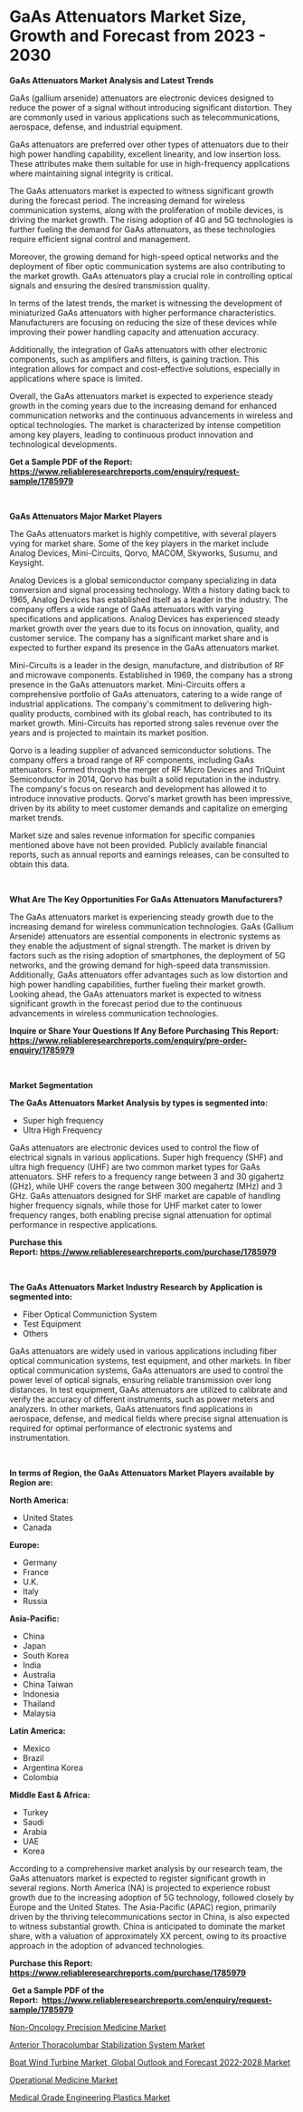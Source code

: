 <p><h1>GaAs Attenuators Market Size, Growth and Forecast from 2023 - 2030</h1></p><p><strong>GaAs Attenuators Market Analysis and Latest Trends</strong></p>
<p><p>GaAs (gallium arsenide) attenuators are electronic devices designed to reduce the power of a signal without introducing significant distortion. They are commonly used in various applications such as telecommunications, aerospace, defense, and industrial equipment.</p><p>GaAs attenuators are preferred over other types of attenuators due to their high power handling capability, excellent linearity, and low insertion loss. These attributes make them suitable for use in high-frequency applications where maintaining signal integrity is critical.</p><p>The GaAs attenuators market is expected to witness significant growth during the forecast period. The increasing demand for wireless communication systems, along with the proliferation of mobile devices, is driving the market growth. The rising adoption of 4G and 5G technologies is further fueling the demand for GaAs attenuators, as these technologies require efficient signal control and management.</p><p>Moreover, the growing demand for high-speed optical networks and the deployment of fiber optic communication systems are also contributing to the market growth. GaAs attenuators play a crucial role in controlling optical signals and ensuring the desired transmission quality.</p><p>In terms of the latest trends, the market is witnessing the development of miniaturized GaAs attenuators with higher performance characteristics. Manufacturers are focusing on reducing the size of these devices while improving their power handling capacity and attenuation accuracy.</p><p>Additionally, the integration of GaAs attenuators with other electronic components, such as amplifiers and filters, is gaining traction. This integration allows for compact and cost-effective solutions, especially in applications where space is limited.</p><p>Overall, the GaAs attenuators market is expected to experience steady growth in the coming years due to the increasing demand for enhanced communication networks and the continuous advancements in wireless and optical technologies. The market is characterized by intense competition among key players, leading to continuous product innovation and technological developments.</p></p>
<p><strong>Get a Sample PDF of the Report:&nbsp; <a href="https://www.reliableresearchreports.com/enquiry/request-sample/1785979">https://www.reliableresearchreports.com/enquiry/request-sample/1785979</a></strong></p>
<p>&nbsp;</p>
<p><strong>GaAs Attenuators Major Market Players</strong></p>
<p><p>The GaAs attenuators market is highly competitive, with several players vying for market share. Some of the key players in the market include Analog Devices, Mini-Circuits, Qorvo, MACOM, Skyworks, Susumu, and Keysight.</p><p>Analog Devices is a global semiconductor company specializing in data conversion and signal processing technology. With a history dating back to 1965, Analog Devices has established itself as a leader in the industry. The company offers a wide range of GaAs attenuators with varying specifications and applications. Analog Devices has experienced steady market growth over the years due to its focus on innovation, quality, and customer service. The company has a significant market share and is expected to further expand its presence in the GaAs attenuators market.</p><p>Mini-Circuits is a leader in the design, manufacture, and distribution of RF and microwave components. Established in 1969, the company has a strong presence in the GaAs attenuators market. Mini-Circuits offers a comprehensive portfolio of GaAs attenuators, catering to a wide range of industrial applications. The company's commitment to delivering high-quality products, combined with its global reach, has contributed to its market growth. Mini-Circuits has reported strong sales revenue over the years and is projected to maintain its market position.</p><p>Qorvo is a leading supplier of advanced semiconductor solutions. The company offers a broad range of RF components, including GaAs attenuators. Formed through the merger of RF Micro Devices and TriQuint Semiconductor in 2014, Qorvo has built a solid reputation in the industry. The company's focus on research and development has allowed it to introduce innovative products. Qorvo's market growth has been impressive, driven by its ability to meet customer demands and capitalize on emerging market trends.</p><p>Market size and sales revenue information for specific companies mentioned above have not been provided. Publicly available financial reports, such as annual reports and earnings releases, can be consulted to obtain this data.</p></p>
<p>&nbsp;</p>
<p><strong>What Are The Key Opportunities For GaAs Attenuators Manufacturers?</strong></p>
<p><p>The GaAs attenuators market is experiencing steady growth due to the increasing demand for wireless communication technologies. GaAs (Gallium Arsenide) attenuators are essential components in electronic systems as they enable the adjustment of signal strength. The market is driven by factors such as the rising adoption of smartphones, the deployment of 5G networks, and the growing demand for high-speed data transmission. Additionally, GaAs attenuators offer advantages such as low distortion and high power handling capabilities, further fueling their market growth. Looking ahead, the GaAs attenuators market is expected to witness significant growth in the forecast period due to the continuous advancements in wireless communication technologies.</p></p>
<p><strong>Inquire or Share Your Questions If Any Before Purchasing This Report: <a href="https://www.reliableresearchreports.com/enquiry/pre-order-enquiry/1785979">https://www.reliableresearchreports.com/enquiry/pre-order-enquiry/1785979</a></strong></p>
<p>&nbsp;</p>
<p><strong>Market Segmentation</strong></p>
<p><strong>The GaAs Attenuators Market Analysis by types is segmented into:</strong></p>
<p><ul><li>Super high frequency</li><li>Ultra High Frequency</li></ul></p>
<p><p>GaAs attenuators are electronic devices used to control the flow of electrical signals in various applications. Super high frequency (SHF) and ultra high frequency (UHF) are two common market types for GaAs attenuators. SHF refers to a frequency range between 3 and 30 gigahertz (GHz), while UHF covers the range between 300 megahertz (MHz) and 3 GHz. GaAs attenuators designed for SHF market are capable of handling higher frequency signals, while those for UHF market cater to lower frequency ranges, both enabling precise signal attenuation for optimal performance in respective applications.</p></p>
<p><strong>Purchase this Report:&nbsp;<a href="https://www.reliableresearchreports.com/purchase/1785979">https://www.reliableresearchreports.com/purchase/1785979</a></strong></p>
<p>&nbsp;</p>
<p><strong>The GaAs Attenuators Market Industry Research by Application is segmented into:</strong></p>
<p><ul><li>Fiber Optical Communiction System</li><li>Test Equipment</li><li>Others</li></ul></p>
<p><p>GaAs attenuators are widely used in various applications including fiber optical communication systems, test equipment, and other markets. In fiber optical communication systems, GaAs attenuators are used to control the power level of optical signals, ensuring reliable transmission over long distances. In test equipment, GaAs attenuators are utilized to calibrate and verify the accuracy of different instruments, such as power meters and analyzers. In other markets, GaAs attenuators find applications in aerospace, defense, and medical fields where precise signal attenuation is required for optimal performance of electronic systems and instrumentation.</p></p>
<p>&nbsp;</p>
<p><strong>In terms of Region, the GaAs Attenuators Market Players available by Region are:</strong></p>
<p>
    <p> <strong> North America: </strong>
        <ul>
            <li>United States</li>
            <li>Canada</li>
        </ul>
        </p> 
    <p> <strong> Europe: </strong>
        <ul>
            <li>Germany</li>
            <li>France</li>
            <li>U.K.</li>
            <li>Italy</li>
            <li>Russia</li>
        </ul>
        </p> 
    <p> <strong> Asia-Pacific: </strong>
        <ul>
            <li>China</li>
            <li>Japan</li>
            <li>South Korea</li>
            <li>India</li>
            <li>Australia</li>
            <li>China Taiwan</li>
            <li>Indonesia</li>
            <li>Thailand</li>
            <li>Malaysia</li>
        </ul>
        </p> 
    <p> <strong> Latin America: </strong>
        <ul>
            <li>Mexico</li>
            <li>Brazil</li>
            <li>Argentina Korea</li>
            <li>Colombia</li>
        </ul>
        </p> 
    <p> <strong> Middle East & Africa: </strong>
        <ul>
            <li>Turkey</li>
            <li>Saudi</li>
            <li>Arabia</li>
            <li>UAE</li>
            <li>Korea</li>
        </ul>
    </p>
    </p>
<p><p>According to a comprehensive market analysis by our research team, the GaAs attenuators market is expected to register significant growth in several regions. North America (NA) is projected to experience robust growth due to the increasing adoption of 5G technology, followed closely by Europe and the United States. The Asia-Pacific (APAC) region, primarily driven by the thriving telecommunications sector in China, is also expected to witness substantial growth. China is anticipated to dominate the market share, with a valuation of approximately XX percent, owing to its proactive approach in the adoption of advanced technologies.</p></p>
<p><strong>Purchase this Report: <a href="https://www.reliableresearchreports.com/purchase/1785979">https://www.reliableresearchreports.com/purchase/1785979</a></strong></p>
<p>&nbsp;<strong>Get a Sample PDF of the Report:&nbsp;&nbsp;<a href="https://www.reliableresearchreports.com/enquiry/request-sample/1785979">https://www.reliableresearchreports.com/enquiry/request-sample/1785979</a></strong></p>
<p><strong></strong></p>
<p><p><a href="https://www.linkedin.com/pulse/non-oncology-precision-medicine-market-size-share-global-analysis/">Non-Oncology Precision Medicine Market</a></p><p><a href="https://github.com/amonskiyk/Market-Research-Report-List-1/blob/main/anterior-thoracolumbar-stabilization-system-market.md">Anterior Thoracolumbar Stabilization System Market</a></p><p><a href="https://medium.com/@sight.lens.slot/boat-wind-turbine-market-global-outlook-and-forecast-2022-2028-market-analysis-and-sze-forecasted-1d38ee3f6cdf">Boat Wind Turbine Market, Global Outlook and Forecast 2022-2028 Market</a></p><p><a href="https://www.linkedin.com/pulse/operational-medicine-market-share-amp-new-trends-analysis/">Operational Medicine Market</a></p><p><a href="https://github.com/JameTravis/Market-Research-Report-List-2/blob/main/medical-grade-engineering-plastics-market.md">Medical Grade Engineering Plastics Market</a></p></p>